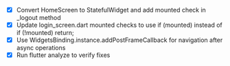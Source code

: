 - [x] Convert HomeScreen to StatefulWidget and add mounted check in _logout method
- [x] Update login_screen.dart mounted checks to use if (mounted) instead of if (!mounted) return;
- [x] Use WidgetsBinding.instance.addPostFrameCallback for navigation after async operations
- [x] Run flutter analyze to verify fixes
